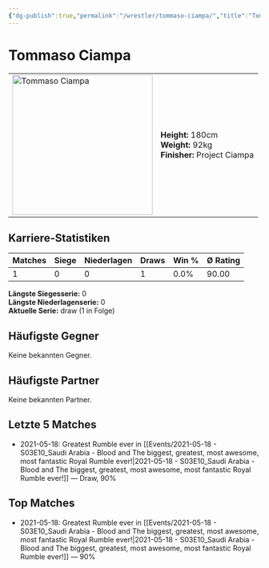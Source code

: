 ```yaml
---
{"dg-publish":true,"permalink":"/wrestler/tommaso-ciampa/","title":"Tommaso Ciampa","tags":["wrestler"],"noteIcon":""}
---
```



# Tommaso Ciampa

<table>
        <tr>
        <td><img src="https://github.com/CptSpaulding1980/choke-slam-wrestling/releases/download/images/Tommaso_Ciampa.png" width="280" alt="Tommaso Ciampa"></td>
        <td>
        <b>Height:</b> 180cm<br>
        <b>Weight:</b> 92kg<br>
        <b>Finisher:</b> Project Ciampa<br>
        </td>
        </tr>
        </table>
        

## Karriere-Statistiken

| Matches | Siege | Niederlagen | Draws | Win % | Ø Rating |
|---------|-------|-------------|-------|-------|-----------|
| 1 | 0 | 0 | 1 | 0.0% | 90.00 |

**Längste Siegesserie:** 0<br>**Längste Niederlagenserie:** 0<br>**Aktuelle Serie:** draw (1 in Folge)


## Häufigste Gegner
Keine bekannten Gegner.

## Häufigste Partner
Keine bekannten Partner.

## Letzte 5 Matches
- 2021-05-18: Greatest Rumble ever in [[Events/2021-05-18 - S03E10_Saudi Arabia - Blood and The biggest, greatest, most awesome, most fantastic Royal Rumble ever!\|2021-05-18 - S03E10_Saudi Arabia - Blood and The biggest, greatest, most awesome, most fantastic Royal Rumble ever!]] — Draw, 90%

## Top Matches
- 2021-05-18: Greatest Rumble ever in [[Events/2021-05-18 - S03E10_Saudi Arabia - Blood and The biggest, greatest, most awesome, most fantastic Royal Rumble ever!\|2021-05-18 - S03E10_Saudi Arabia - Blood and The biggest, greatest, most awesome, most fantastic Royal Rumble ever!]] — 90%
